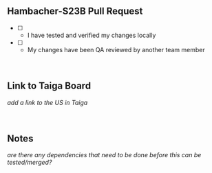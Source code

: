 ## Hambacher-S23B Pull Request

- [ ] - I have tested and verified my changes locally
- [ ] - My changes have been QA reviewed by another team member
<br><br><br>

## Link to Taiga Board
*add a link to the US in Taiga*
<br><br><br>


## Notes
*are there any dependencies that need to be done before this can be tested/merged?*
<br><br><br>
